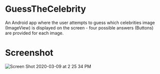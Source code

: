 # GuessTheCelebrity
An Android app where the user attempts to guess which celebrities image (ImageView) is displayed on the screen - four possible answers (Buttons) are provided for each image. 
# Screenshot
![Screen Shot 2020-03-09 at 2 25 34 PM](https://user-images.githubusercontent.com/57818266/76259054-0cafc280-6212-11ea-8097-74d7d4ab7114.png)
